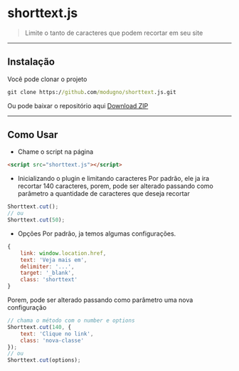 # shorttext.js

> Limite o tanto de caracteres que podem recortar em seu site

----
## Instalação
Você pode clonar o projeto

```cmd
git clone https://github.com/modugno/shorttext.js.git
```
Ou pode baixar o repositório aqui [Download ZIP](https://github.com/modugno/shorttext.js/archive/master.zip)

----
## Como Usar
* Chame o script na página

```html
<script src="shorttext.js"></script>
```

* Inicializando o plugin e limitando caracteres
Por padrão, ele ja ira recortar 140 caracteres, porem, pode ser alterado passando como parâmetro a quantidade de caracteres que deseja recortar
```javascript
Shorttext.cut();
// ou
Shorttext.cut(50);
```

* Opções
Por padrão, ja temos algumas configurações.
```javascript
{
    link: window.location.href,
    text: 'Veja mais em',
    delimiter: '...',
    target: '_blank',
    class: 'shorttext'
}
```
Porem, pode ser alterado passando como parâmetro uma nova configuração
```javascript
// chama o método com o number e options 
Shorttext.cut(140, {
    text: 'Clique no link',
    class: 'nova-classe'
});
// ou
Shorttext.cut(options);
```
